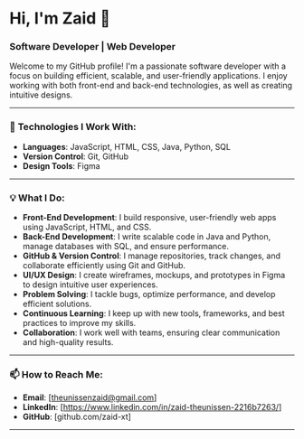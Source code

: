 # Hi, I'm Zaid 👋

### Software Developer | Web Developer 

Welcome to my GitHub profile! I'm a passionate software developer with a focus on building efficient, scalable, and user-friendly applications. I enjoy working with both front-end and back-end technologies, as well as creating intuitive designs.

---

### 🔧 **Technologies I Work With:**

- **Languages**: JavaScript, HTML, CSS, Java, Python, SQL
- **Version Control**: Git, GitHub
- **Design Tools**: Figma

---

### 💡 **What I Do:**

- **Front-End Development**: I build responsive, user-friendly web apps using JavaScript, HTML, and CSS.
- **Back-End Development**: I write scalable code in Java and Python, manage databases with SQL, and ensure performance.
- **GitHub & Version Control**: I manage repositories, track changes, and collaborate efficiently using Git and GitHub.
- **UI/UX Design**: I create wireframes, mockups, and prototypes in Figma to design intuitive user experiences.
- **Problem Solving**: I tackle bugs, optimize performance, and develop efficient solutions.
- **Continuous Learning**: I keep up with new tools, frameworks, and best practices to improve my skills.
- **Collaboration**: I work well with teams, ensuring clear communication and high-quality results.


  
---

### 📫 **How to Reach Me:**

- **Email**: [theunissenzaid@gmail.com]
- **LinkedIn**: [https://www.linkedin.com/in/zaid-theunissen-2216b7263/]
- **GitHub**: [github.com/zaid-xt]

---
